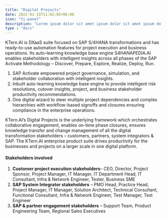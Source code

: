 ```yaml
---
title: "Digital Projects"
date: 2022-01-15T11:02:05+06:00
icon: "ti-panel"
description: "Lorem ipsum dolor sit amet ipsum dolor sit amet ipsum dolor sit amet"
type : "docs"
---
```



KTern.AI is DXaaS suite focused on SAP S/4HANA transformations and has ready-to-use automation features for project execution and business operations. Its auto-learning knowledge base engine S4HANAPEDIA.AI enables stakeholders with intelligent insights across all phases of the SAP Activate Methodology – Discover, Prepare, Explore, Realize, Deploy, Run.

1. SAP Activate empowered project governance, simulation, and stakeholder collaboration with intelligent insights.
2. Inbuilt auto-learning knowledge base engine to provide intelligent risk resolutions, cutover insights, project, and business stakeholder productivity recommendations.
3. One digital wizard to steer multiple project dependencies and complex hierarchies with workflow-based signoffs and closures ensuring compliance in the enterprise operations.

KTern.AI’s Digital Projects is the underlying framework which orchestrates collaborative engagement, enables on-time phase closures, ensures knowledge transfer and change management of all the digital transformation stakeholders – customers, partners, system integrators & SAP. The KTern.AI enterprise product suite drives productivity for the businesses and projects on a larger scale in one digital platform.

#### Stakeholders involved

1. **Customer project execution stakeholders**– CEO, Director, Project Sponsor, Project Manager, IT Manager, IT Department Head, IT Consultant, Infra & Network Engineer, Tester, Business SME
2. **SAP System Integrator stakeholders** – PMO Head, Practice Head, Project Manager, IT Manager, Solution Architect, Technical Consultant, Functional Consultant, Infra & Network Engineer, Test Manager, Test Engineer
3. **SAP & partner engagement stakeholders** – Support Team, Product Engineering Team, Regional Sales Executives
